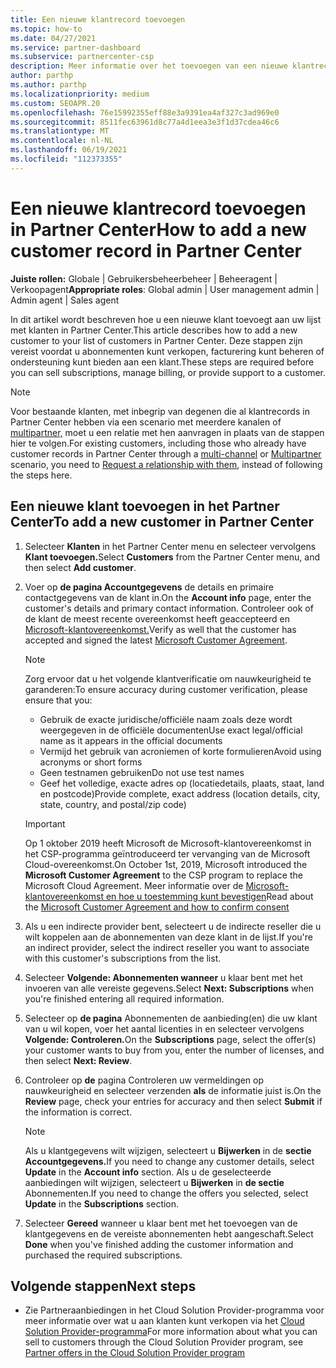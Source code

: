 ```yaml
---
title: Een nieuwe klantrecord toevoegen
ms.topic: how-to
ms.date: 04/27/2021
ms.service: partner-dashboard
ms.subservice: partnercenter-csp
description: Meer informatie over het toevoegen van een nieuwe klantrecord in Partner Center. Vervolgens kunt u de klantabonnementen verkopen, facturering beheren of klantondersteuning bieden.
author: parthp
ms.author: parthp
ms.localizationpriority: medium
ms.custom: SEOAPR.20
ms.openlocfilehash: 76e15992355eff88e3a9391ea4af327c3ad969e0
ms.sourcegitcommit: 8511fec63961d8c77a4d1eea3e3f1d37cdea46c6
ms.translationtype: MT
ms.contentlocale: nl-NL
ms.lasthandoff: 06/19/2021
ms.locfileid: "112373355"
---
```

# <a name="how-to-add-a-new-customer-record-in-partner-center"></a><span data-ttu-id="9c066-104">Een nieuwe klantrecord toevoegen in Partner Center</span><span class="sxs-lookup"><span data-stu-id="9c066-104">How to add a new customer record in Partner Center</span></span>

<span data-ttu-id="9c066-105">**Juiste rollen:** Globale | Gebruikersbeheerbeheer | Beheeragent | Verkoopagent</span><span class="sxs-lookup"><span data-stu-id="9c066-105">**Appropriate roles**: Global admin | User management admin | Admin agent | Sales agent</span></span>

<span data-ttu-id="9c066-106">In dit artikel wordt beschreven hoe u een nieuwe klant toevoegt aan uw lijst met klanten in Partner Center.</span><span class="sxs-lookup"><span data-stu-id="9c066-106">This article describes how to add a new customer to your list of customers in Partner Center.</span></span> <span data-ttu-id="9c066-107">Deze stappen zijn vereist voordat u abonnementen kunt verkopen, facturering kunt beheren of ondersteuning kunt bieden aan een klant.</span><span class="sxs-lookup"><span data-stu-id="9c066-107">These steps are required before you can sell subscriptions, manage billing, or provide support to a customer.</span></span>

>[!NOTE]
><span data-ttu-id="9c066-108">Voor bestaande klanten, met inbegrip van degenen die al [](multichannel.md) klantrecords in Partner Center hebben [](request-a-relationship-with-a-customer.md)via een scenario met meerdere kanalen of [multipartner,](multipartner.md) moet u een relatie met hen aanvragen in plaats van de stappen hier te volgen.</span><span class="sxs-lookup"><span data-stu-id="9c066-108">For existing customers, including those who already have customer records in Partner Center through a [multi-channel](multichannel.md) or [Multipartner](multipartner.md) scenario, you need to [Request a relationship with them](request-a-relationship-with-a-customer.md), instead of following the steps here.</span></span>

## <a name="to-add-a-new-customer-in-partner-center"></a><span data-ttu-id="9c066-109">Een nieuwe klant toevoegen in het Partner Center</span><span class="sxs-lookup"><span data-stu-id="9c066-109">To add a new customer in Partner Center</span></span>

1. <span data-ttu-id="9c066-110">Selecteer **Klanten** in het Partner Center menu en selecteer vervolgens **Klant toevoegen.**</span><span class="sxs-lookup"><span data-stu-id="9c066-110">Select **Customers** from the Partner Center menu, and then select **Add customer**.</span></span>

2. <span data-ttu-id="9c066-111">Voer op **de pagina Accountgegevens** de details en primaire contactgegevens van de klant in.</span><span class="sxs-lookup"><span data-stu-id="9c066-111">On the **Account info** page, enter the customer's details and primary contact information.</span></span> <span data-ttu-id="9c066-112">Controleer ook of de klant de meest recente overeenkomst heeft geaccepteerd en [Microsoft-klantovereenkomst.](agreements.md)</span><span class="sxs-lookup"><span data-stu-id="9c066-112">Verify as well that the customer has accepted and signed the latest [Microsoft Customer Agreement](agreements.md).</span></span>

   >[!NOTE]
   >
   ><span data-ttu-id="9c066-113">Zorg ervoor dat u het volgende klantverificatie om nauwkeurigheid te garanderen:</span><span class="sxs-lookup"><span data-stu-id="9c066-113">To ensure accuracy during customer verification, please ensure that you:</span></span>
   >
   >- <span data-ttu-id="9c066-114">Gebruik de exacte juridische/officiële naam zoals deze wordt weergegeven in de officiële documenten</span><span class="sxs-lookup"><span data-stu-id="9c066-114">Use exact legal/official name as it appears in the official documents</span></span>
   >- <span data-ttu-id="9c066-115">Vermijd het gebruik van acroniemen of korte formulieren</span><span class="sxs-lookup"><span data-stu-id="9c066-115">Avoid using acronyms or short forms</span></span>
   >- <span data-ttu-id="9c066-116">Geen testnamen gebruiken</span><span class="sxs-lookup"><span data-stu-id="9c066-116">Do not use test names</span></span>
   >- <span data-ttu-id="9c066-117">Geef het volledige, exacte adres op (locatiedetails, plaats, staat, land en postcode)</span><span class="sxs-lookup"><span data-stu-id="9c066-117">Provide complete, exact address (location details, city, state, country, and postal/zip code)</span></span>

   >[!IMPORTANT]
   > <span data-ttu-id="9c066-118">Op 1 oktober 2019 heeft  Microsoft de Microsoft-klantovereenkomst in het CSP-programma geïntroduceerd ter vervanging van de Microsoft Cloud-overeenkomst.</span><span class="sxs-lookup"><span data-stu-id="9c066-118">On October 1st, 2019, Microsoft introduced the **Microsoft Customer Agreement** to the CSP program to replace the Microsoft Cloud Agreement.</span></span> <span data-ttu-id="9c066-119">Meer informatie over de [Microsoft-klantovereenkomst en hoe u toestemming kunt bevestigen](confirm-customer-agreement.md)</span><span class="sxs-lookup"><span data-stu-id="9c066-119">Read about the [Microsoft Customer Agreement and how to confirm consent](confirm-customer-agreement.md)</span></span>
  
3. <span data-ttu-id="9c066-120">Als u een indirecte provider bent, selecteert u de indirecte reseller die u wilt koppelen aan de abonnementen van deze klant in de lijst.</span><span class="sxs-lookup"><span data-stu-id="9c066-120">If you're an indirect provider, select the indirect reseller you want to associate with this customer's subscriptions from the list.</span></span>

4. <span data-ttu-id="9c066-121">Selecteer **Volgende: Abonnementen wanneer** u klaar bent met het invoeren van alle vereiste gegevens.</span><span class="sxs-lookup"><span data-stu-id="9c066-121">Select **Next: Subscriptions** when you're finished entering all required information.</span></span>

5. <span data-ttu-id="9c066-122">Selecteer op **de pagina** Abonnementen de aanbieding(en) die uw klant van u wil kopen, voer het aantal licenties in en selecteer vervolgens **Volgende: Controleren.**</span><span class="sxs-lookup"><span data-stu-id="9c066-122">On the **Subscriptions** page, select the offer(s) your customer wants to buy from you, enter the number of licenses, and then select **Next: Review**.</span></span>

6. <span data-ttu-id="9c066-123">Controleer op **de** pagina Controleren uw vermeldingen op nauwkeurigheid en selecteer verzenden **als** de informatie juist is.</span><span class="sxs-lookup"><span data-stu-id="9c066-123">On the **Review** page, check your entries for accuracy and then select **Submit** if the information is correct.</span></span>

   >[!NOTE]
   ><span data-ttu-id="9c066-124">Als u klantgegevens wilt wijzigen, selecteert u **Bijwerken** in de **sectie Accountgegevens.**</span><span class="sxs-lookup"><span data-stu-id="9c066-124">If you need to change any customer details, select **Update** in the **Account info** section.</span></span> <span data-ttu-id="9c066-125">Als u de geselecteerde aanbiedingen wilt wijzigen, selecteert u **Bijwerken** in **de sectie** Abonnementen.</span><span class="sxs-lookup"><span data-stu-id="9c066-125">If you need to change the offers you selected, select **Update** in the **Subscriptions** section.</span></span>

7. <span data-ttu-id="9c066-126">Selecteer **Gereed** wanneer u klaar bent met het toevoegen van de klantgegevens en de vereiste abonnementen hebt aangeschaft.</span><span class="sxs-lookup"><span data-stu-id="9c066-126">Select **Done** when you've finished adding the customer information and purchased the required subscriptions.</span></span>

## <a name="next-steps"></a><span data-ttu-id="9c066-127">Volgende stappen</span><span class="sxs-lookup"><span data-stu-id="9c066-127">Next steps</span></span>

- <span data-ttu-id="9c066-128">Zie Partneraanbiedingen in het Cloud Solution Provider-programma voor meer informatie over wat u aan klanten kunt verkopen via het [Cloud Solution Provider-programma](csp-offers.md)</span><span class="sxs-lookup"><span data-stu-id="9c066-128">For more information about what you can sell to customers through the Cloud Solution Provider program, see [Partner offers in the Cloud Solution Provider program](csp-offers.md)</span></span>

